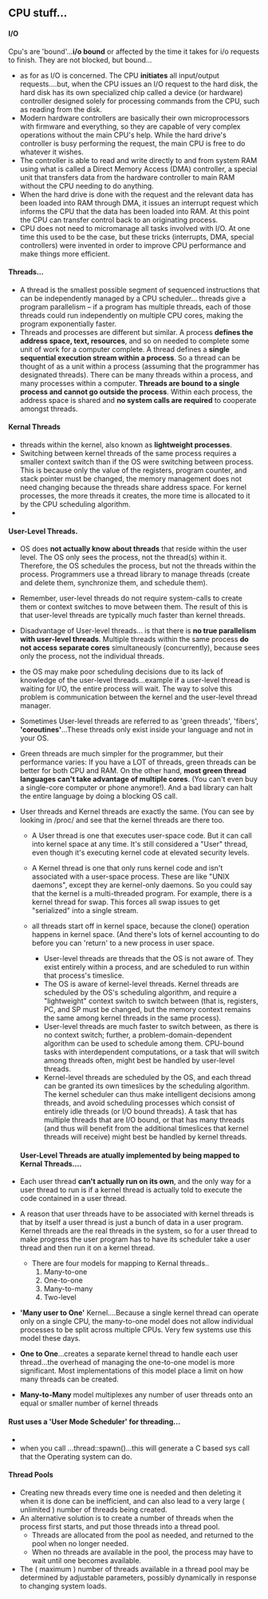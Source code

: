 ## CPU stuff...

#### I/O

Cpu's are 'bound'...**i/o bound** or affected by the time it takes for i/o requests to finish. They are not blocked, but bound...

- as for as I/O is concerned. The CPU **initiates** all input/output requests....but, when the CPU issues an I/O request to the hard disk, the hard disk has its own specialized chip called a device (or hardware) controller designed solely for processing commands from the CPU, such as reading from the disk.
- Modern hardware controllers are basically their own microprocessors with firmware and everything, so they are capable of very complex operations without the main CPU's help. While the hard drive's controller is busy performing the request, the main CPU is free to do whatever it wishes.
- The controller is able to read and write directly to and from system RAM using what is called a Direct Memory Access (DMA) controller, a special unit that transfers data from the hardware controller to main RAM without the CPU needing to do anything.
- When the hard drive is done with the request and the relevant data has been loaded into RAM through DMA, it issues an interrupt request which informs the CPU that the data has been loaded into RAM. At this point the CPU can transfer control back to an originating process.
- CPU does not need to micromanage all tasks involved with I/O. At one time this used to be the case, but these tricks (interrupts, DMA, special controllers) were invented in order to improve CPU performance and make things more efficient.

#### Threads...

- A thread is the smallest possible segment of sequenced instructions that can be independently managed by a CPU scheduler... threads give a program parallelism – if a program has multiple threads, each of those threads could run independently on multiple CPU cores, making the program exponentially faster.
- Threads and processes are different but similar. A process **defines the address space, text, resources**, and so on needed to complete some unit of work for a computer complete. A thread defines a **single sequential execution stream within a process**. So a thread can be thought of as a unit within a process (assuming that the programmer has designated threads). There can be many threads within a process, and many processes within a computer. **Threads are bound to a single process and cannot go outside the process**. Within each process, the address space is shared and **no system calls are required** to cooperate amongst threads.

#### Kernal Threads

- threads within the kernel, also known as **lightweight processes**.
- Switching between kernel threads of the same process requires a smaller context switch than if the OS were switching between process. This is because only the value of the registers, program counter, and stack pointer must be changed, the memory management does not need changing because the threads share address space. For kernel processes, the more threads it creates, the more time is allocated to it by the CPU scheduling algorithm.
-

#### User-Level Threads.

- OS does **not actually know about threads** that reside within the user level. The OS only sees the process, not the thread(s) within it. Therefore, the OS schedules the process, but not the threads within the process. Programmers use a thread library to manage threads (create and delete them, synchronize them, and schedule them).
- Remember, user-level threads do not require system-calls to create them or context switches to move between them. The result of this is that user-level threads are typically much faster than kernel threads.
- Disadvantage of User-level threads... is that there is **no true parallelism with user-level threads**. Multiple threads within the same process **do not access separate cores** simultaneously (concurrently), because sees only the process, not the individual threads.
- the OS may make poor scheduling decisions due to its lack of knowledge of the user-level threads...example if a user-level thread is waiting for I/O, the entire process will wait. The way to solve this problem is communication between the kernel and the user-level thread manager.
- Sometimes User-level threads are referred to as 'green threads', 'fibers', **'coroutines'**...These threads only exist inside your language and not in your OS.
- Green threads are much simpler for the programmer, but their performance varies: If you have a LOT of threads, green threads can be better for both CPU and RAM. On the other hand, **most green thread languages can't take advantage of multiple cores**. (You can't even buy a single-core computer or phone anymore!). And a bad library can halt the entire language by doing a blocking OS call.
- User threads and Kernel threads are exactly the same. (You can see by looking in /proc/ and see that the kernel threads are there too.

  - A User thread is one that executes user-space code. But it can call into kernel space at any time. It's still considered a "User" thread, even though it's executing kernel code at elevated security levels.

  - A Kernel thread is one that only runs kernel code and isn't associated with a user-space process. These are like "UNIX daemons", except they are kernel-only daemons. So you could say that the kernel is a multi-threaded program. For example, there is a kernel thread for swap. This forces all swap issues to get "serialized" into a single stream.
  - all threads start off in kernel space, because the clone() operation happens in kernel space. (And there's lots of kernel accounting to do before you can 'return' to a new process in user space.

    - User-level threads are threads that the OS is not aware of. They exist entirely within a process, and are scheduled to run within that process's timeslice.
    - The OS is aware of kernel-level threads. Kernel threads are scheduled by the OS's scheduling algorithm, and require a "lightweight" context switch to switch between (that is, registers, PC, and SP must be changed, but the memory context remains the same among kernel threads in the same process).
    - User-level threads are much faster to switch between, as there is no context switch; further, a problem-domain-dependent algorithm can be used to schedule among them. CPU-bound tasks with interdependent computations, or a task that will switch among threads often, might best be handled by user-level threads.
    - Kernel-level threads are scheduled by the OS, and each thread can be granted its own timeslices by the scheduling algorithm. The kernel scheduler can thus make intelligent decisions among threads, and avoid scheduling processes which consist of entirely idle threads (or I/O bound threads). A task that has multiple threads that are I/O bound, or that has many threads (and thus will benefit from the additional timeslices that kernel threads will receive) might best be handled by kernel threads.

  #### User-Level Threads are atually implemented by being mapped to Kernal Threads....

- Each user thread **can't actually run on its own**, and the only way for a user thread to run is if a kernel thread is actually told to execute the code contained in a user thread.
- A reason that user threads have to be associated with kernel threads is that by itself a user thread is just a bunch of data in a user program. Kernel threads are the real threads in the system, so for a user thread to make progress the user program has to have its scheduler take a user thread and then run it on a kernel thread.

  - There are four models for mapping to Kernal threads..
    1. Many-to-one
    2. One-to-one
    3. Many-to-many
    4. Two-level

- **'Many user to One'** Kernel....Because a single kernel thread can operate only on a single CPU, the many-to-one model does not allow individual processes to be split across multiple CPUs. Very few systems use this model these days.
- **One to One**...creates a separate kernel thread to handle each user thread...the overhead of managing the one-to-one model is more significant. Most implementations of this model place a limit on how many threads can be created.
- **Many-to-Many** model multiplexes any number of user threads onto an equal or smaller number of kernel threads

#### Rust uses a 'User Mode Scheduler' for threading...

-
- when you call ...thread::spawn()...this will generate a C based sys call that the Operating system can do.

#### Thread Pools

- Creating new threads every time one is needed and then deleting it when it is done can be inefficient, and can also lead to a very large ( unlimited ) number of threads being created.
- An alternative solution is to create a number of threads when the process first starts, and put those threads into a thread pool.
  - Threads are allocated from the pool as needed, and returned to the pool when no longer needed.
  - When no threads are available in the pool, the process may have to wait until one becomes available.
- The ( maximum ) number of threads available in a thread pool may be determined by adjustable parameters, possibly dynamically in response to changing system loads.
